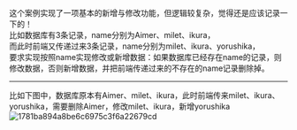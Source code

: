这个案例实现了一项基本的新增与修改功能，但逻辑较复杂，觉得还是应该记录一下的！  
比如数据库有3条记录，name分别为Aimer、milet、ikura，  
而此时前端又传递过来3条记录，name分别为milet、ikura、yorushika，  
要求实现按照name实现修改或新增数据：如果数据库已经存在name的记录，则修改数据，否则新增数据，并把前端传递过来的不存在的name记录删除掉。  
***
比如下图中，数据库原本有Aimer、milet、ikura，此时前端传来milet、ikura、yorushika，需要删除Aimer，修改milet、ikura，新增yorushika  
![1781ba894a8be6c6975c3f6a22679cd](https://github.com/threeshui1024/invoice/assets/85988748/65759a1b-dc13-4b50-a523-2ba5de67b8db)
